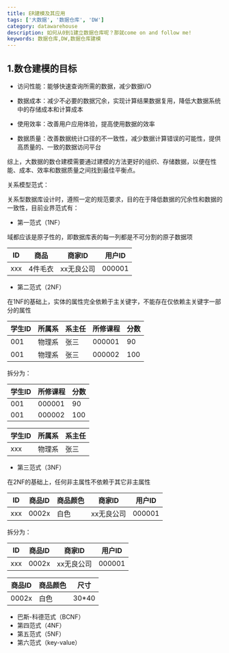 ```yaml
---
title: ER建模及其应用
tags: ['大数据', '数据仓库', 'DW']
category: datawarehouse
description: 如何从0到1建立数据仓库呢？那就come on and follow me!
keywords: 数据仓库,DW,数据仓库建模
---
```


## 1.数仓建模的目标

- 访问性能：能够快速查询所需的数据，减少数据I/O

- 数据成本：减少不必要的数据冗余，实现计算结果数据复用，降低大数据系统中的存储成本和计算成本

- 使用效率：改善用户应用体验，提高使用数据的效率

- 数据质量：改善数据统计口径的不一致性，减少数据计算错误的可能性，提供高质量的、一致的数据访问平台

综上，大数据的数仓建模需要通过建模的方法更好的组织、存储数据，以便在性能、成本、效率和数据质量之间找到最佳平衡点。

关系模型范式：

关系型数据库设计时，遵照一定的规范要求，目的在于降低数据的冗余性和数据的一致性，目前业界范式有：

- 第一范式（1NF）

域都应该是原子性的，即数据库表的每一列都是不可分割的原子数据项

ID | 商品 | 商家ID | 用户ID
---|-----|-------|-------
xxx | 4件毛衣 | xx无良公司 | 000001

- 第二范式（2NF）

在1NF的基础上，实体的属性完全依赖于主关键字，不能存在仅依赖主关键字一部分的属性

学生ID | 所属系 | 系主任 | 所修课程 | 分数
------|-------|-------|---------|----
001 | 物理系 | 张三 | 000001 | 90
001 | 物理系 | 张三 | 000002 | 100

拆分为：

学生ID | 所修课程 | 分数
------|---------|----
001 | 000001 | 90
001 | 000002 | 100

学生ID | 所属系 | 系主任
------|-------|------
xxx | 物理系 | 张三

- 第三范式（3NF）

在2NF的基础上，任何非主属性不依赖于其它非主属性

ID | 商品ID | 商品颜色 | 商家ID | 用户ID
---|-------|---------|-------|-------
xxx | 0002x | 白色 | xx无良公司 | 000001

拆分为：

ID | 商品ID | 商家ID | 用户ID
---|-------|--------|------
xxx | 0002x | xx无良公司 | 000001

商品ID | 商品颜色 | 尺寸
------|---------|----
0002x | 白色 | 30*40

- 巴斯-科德范式（BCNF）
- 第四范式（4NF）
- 第五范式（5NF）
- 第六范式（key-value）
